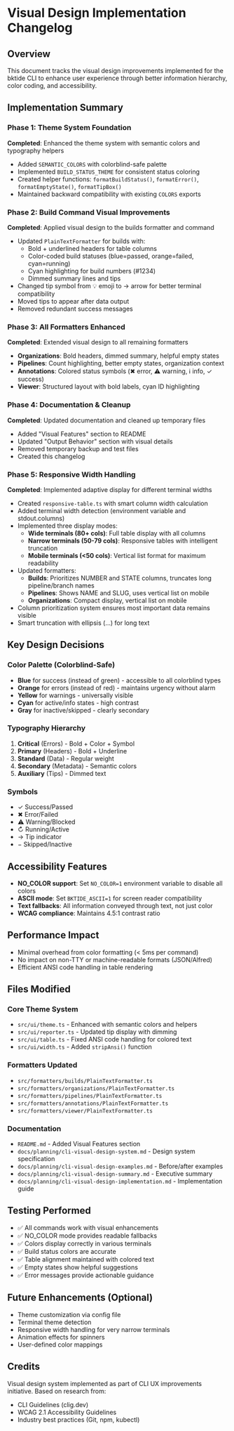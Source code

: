 # Visual Design Implementation Changelog

## Overview
This document tracks the visual design improvements implemented for the bktide CLI to enhance user experience through better information hierarchy, color coding, and accessibility.

## Implementation Summary

### Phase 1: Theme System Foundation
**Completed**: Enhanced the theme system with semantic colors and typography helpers

- Added `SEMANTIC_COLORS` with colorblind-safe palette
- Implemented `BUILD_STATUS_THEME` for consistent status coloring
- Created helper functions: `formatBuildStatus()`, `formatError()`, `formatEmptyState()`, `formatTipBox()`
- Maintained backward compatibility with existing `COLORS` exports

### Phase 2: Build Command Visual Improvements
**Completed**: Applied visual design to the builds formatter and command

- Updated `PlainTextFormatter` for builds with:
  - Bold + underlined headers for table columns
  - Color-coded build statuses (blue=passed, orange=failed, cyan=running)
  - Cyan highlighting for build numbers (#1234)
  - Dimmed summary lines and tips
- Changed tip symbol from 💡 emoji to → arrow for better terminal compatibility
- Moved tips to appear after data output
- Removed redundant success messages

### Phase 3: All Formatters Enhanced
**Completed**: Extended visual design to all remaining formatters

- **Organizations**: Bold headers, dimmed summary, helpful empty states
- **Pipelines**: Count highlighting, better empty states, organization context
- **Annotations**: Colored status symbols (✖ error, ⚠ warning, ℹ info, ✓ success)
- **Viewer**: Structured layout with bold labels, cyan ID highlighting

### Phase 4: Documentation & Cleanup
**Completed**: Updated documentation and cleaned up temporary files

- Added "Visual Features" section to README
- Updated "Output Behavior" section with visual details
- Removed temporary backup and test files
- Created this changelog

### Phase 5: Responsive Width Handling
**Completed**: Implemented adaptive display for different terminal widths

- Created `responsive-table.ts` with smart column width calculation
- Added terminal width detection (environment variable and stdout.columns)
- Implemented three display modes:
  - **Wide terminals (80+ cols)**: Full table display with all columns
  - **Narrow terminals (50-79 cols)**: Responsive tables with intelligent truncation
  - **Mobile terminals (<50 cols)**: Vertical list format for maximum readability
- Updated formatters:
  - **Builds**: Prioritizes NUMBER and STATE columns, truncates long pipeline/branch names
  - **Pipelines**: Shows NAME and SLUG, uses vertical list on mobile
  - **Organizations**: Compact display, vertical list on mobile
- Column prioritization system ensures most important data remains visible
- Smart truncation with ellipsis (…) for long text

## Key Design Decisions

### Color Palette (Colorblind-Safe)
- **Blue** for success (instead of green) - accessible to all colorblind types
- **Orange** for errors (instead of red) - maintains urgency without alarm
- **Yellow** for warnings - universally visible
- **Cyan** for active/info states - high contrast
- **Gray** for inactive/skipped - clearly secondary

### Typography Hierarchy
1. **Critical** (Errors) - Bold + Color + Symbol
2. **Primary** (Headers) - Bold + Underline
3. **Standard** (Data) - Regular weight
4. **Secondary** (Metadata) - Semantic colors
5. **Auxiliary** (Tips) - Dimmed text

### Symbols
- ✓ Success/Passed
- ✖ Error/Failed
- ⚠ Warning/Blocked
- ↻ Running/Active
- → Tip indicator
- − Skipped/Inactive

## Accessibility Features

- **NO_COLOR support**: Set `NO_COLOR=1` environment variable to disable all colors
- **ASCII mode**: Set `BKTIDE_ASCII=1` for screen reader compatibility
- **Text fallbacks**: All information conveyed through text, not just color
- **WCAG compliance**: Maintains 4.5:1 contrast ratio

## Performance Impact

- Minimal overhead from color formatting (< 5ms per command)
- No impact on non-TTY or machine-readable formats (JSON/Alfred)
- Efficient ANSI code handling in table rendering

## Files Modified

### Core Theme System
- `src/ui/theme.ts` - Enhanced with semantic colors and helpers
- `src/ui/reporter.ts` - Updated tip display with dimming
- `src/ui/table.ts` - Fixed ANSI code handling for colored text
- `src/ui/width.ts` - Added `stripAnsi()` function

### Formatters Updated
- `src/formatters/builds/PlainTextFormatter.ts`
- `src/formatters/organizations/PlainTextFormatter.ts`
- `src/formatters/pipelines/PlainTextFormatter.ts`
- `src/formatters/annotations/PlainTextFormatter.ts`
- `src/formatters/viewer/PlainTextFormatter.ts`

### Documentation
- `README.md` - Added Visual Features section
- `docs/planning/cli-visual-design-system.md` - Design system specification
- `docs/planning/cli-visual-design-examples.md` - Before/after examples
- `docs/planning/cli-visual-design-summary.md` - Executive summary
- `docs/planning/cli-visual-design-implementation.md` - Implementation guide

## Testing Performed

- ✅ All commands work with visual enhancements
- ✅ NO_COLOR mode provides readable fallbacks
- ✅ Colors display correctly in various terminals
- ✅ Build status colors are accurate
- ✅ Table alignment maintained with colored text
- ✅ Empty states show helpful suggestions
- ✅ Error messages provide actionable guidance

## Future Enhancements (Optional)

- Theme customization via config file
- Terminal theme detection
- Responsive width handling for very narrow terminals
- Animation effects for spinners
- User-defined color mappings

## Credits

Visual design system implemented as part of CLI UX improvements initiative.
Based on research from:
- CLI Guidelines (clig.dev)
- WCAG 2.1 Accessibility Guidelines
- Industry best practices (Git, npm, kubectl)
